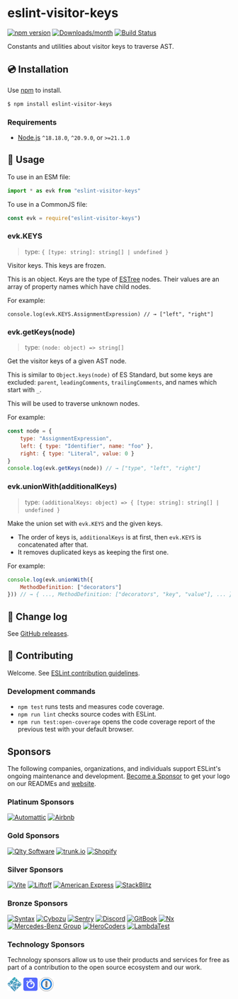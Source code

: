 # eslint-visitor-keys

[![npm version](https://img.shields.io/npm/v/eslint-visitor-keys.svg)](https://www.npmjs.com/package/eslint-visitor-keys)
[![Downloads/month](https://img.shields.io/npm/dm/eslint-visitor-keys.svg)](http://www.npmtrends.com/eslint-visitor-keys)
[![Build Status](https://github.com/eslint/js/workflows/CI/badge.svg)](https://github.com/eslint/js/actions)

Constants and utilities about visitor keys to traverse AST.

## 💿 Installation

Use [npm] to install.

```bash
$ npm install eslint-visitor-keys
```

### Requirements

- [Node.js] `^18.18.0`, `^20.9.0`, or `>=21.1.0`

## 📖 Usage

To use in an ESM file:

```js
import * as evk from "eslint-visitor-keys"
```

To use in a CommonJS file:

```js
const evk = require("eslint-visitor-keys")
```

### evk.KEYS

> type: `{ [type: string]: string[] | undefined }`

Visitor keys. This keys are frozen.

This is an object. Keys are the type of [ESTree] nodes. Their values are an array of property names which have child nodes.

For example:

```
console.log(evk.KEYS.AssignmentExpression) // → ["left", "right"]
```

### evk.getKeys(node)

> type: `(node: object) => string[]`

Get the visitor keys of a given AST node.

This is similar to `Object.keys(node)` of ES Standard, but some keys are excluded: `parent`, `leadingComments`, `trailingComments`, and names which start with `_`.

This will be used to traverse unknown nodes.

For example:

```js
const node = {
    type: "AssignmentExpression",
    left: { type: "Identifier", name: "foo" },
    right: { type: "Literal", value: 0 }
}
console.log(evk.getKeys(node)) // → ["type", "left", "right"]
```

### evk.unionWith(additionalKeys)

> type: `(additionalKeys: object) => { [type: string]: string[] | undefined }`

Make the union set with `evk.KEYS` and the given keys.

- The order of keys is, `additionalKeys` is at first, then `evk.KEYS` is concatenated after that.
- It removes duplicated keys as keeping the first one.

For example:

```js
console.log(evk.unionWith({
    MethodDefinition: ["decorators"]
})) // → { ..., MethodDefinition: ["decorators", "key", "value"], ... }
```

## 📰 Change log

See [GitHub releases](https://github.com/eslint/js/releases).

## 🍻 Contributing

Welcome. See [ESLint contribution guidelines](https://eslint.org/docs/developer-guide/contributing/).

### Development commands

- `npm test` runs tests and measures code coverage.
- `npm run lint` checks source codes with ESLint.
- `npm run test:open-coverage` opens the code coverage report of the previous test with your default browser.

[npm]: https://www.npmjs.com/
[Node.js]: https://nodejs.org/
[ESTree]: https://github.com/estree/estree

<!-- NOTE: This section is autogenerated. Do not manually edit.-->
<!--sponsorsstart-->
## Sponsors

The following companies, organizations, and individuals support ESLint's ongoing maintenance and development. [Become a Sponsor](https://eslint.org/donate)
to get your logo on our READMEs and [website](https://eslint.org/sponsors).

<h3>Platinum Sponsors</h3>
<p><a href="https://automattic.com"><img src="https://images.opencollective.com/automattic/d0ef3e1/logo.png" alt="Automattic" height="128"></a> <a href="https://www.airbnb.com/"><img src="https://images.opencollective.com/airbnb/d327d66/logo.png" alt="Airbnb" height="128"></a></p><h3>Gold Sponsors</h3>
<p><a href="https://qlty.sh/"><img src="https://images.opencollective.com/qltysh/33d157d/logo.png" alt="Qlty Software" height="96"></a> <a href="https://trunk.io/"><img src="https://images.opencollective.com/trunkio/fb92d60/avatar.png" alt="trunk.io" height="96"></a> <a href="https://shopify.engineering/"><img src="https://avatars.githubusercontent.com/u/8085" alt="Shopify" height="96"></a></p><h3>Silver Sponsors</h3>
<p><a href="https://vite.dev/"><img src="https://images.opencollective.com/vite/e6d15e1/logo.png" alt="Vite" height="64"></a> <a href="https://liftoff.io/"><img src="https://images.opencollective.com/liftoff/5c4fa84/logo.png" alt="Liftoff" height="64"></a> <a href="https://americanexpress.io"><img src="https://avatars.githubusercontent.com/u/3853301" alt="American Express" height="64"></a> <a href="https://stackblitz.com"><img src="https://avatars.githubusercontent.com/u/28635252" alt="StackBlitz" height="64"></a></p><h3>Bronze Sponsors</h3>
<p><a href="https://syntax.fm"><img src="https://github.com/syntaxfm.png" alt="Syntax" height="32"></a> <a href="https://cybozu.co.jp/"><img src="https://images.opencollective.com/cybozu/933e46d/logo.png" alt="Cybozu" height="32"></a> <a href="https://sentry.io"><img src="https://github.com/getsentry.png" alt="Sentry" height="32"></a> <a href="https://discord.com"><img src="https://images.opencollective.com/discordapp/f9645d9/logo.png" alt="Discord" height="32"></a> <a href="https://www.gitbook.com"><img src="https://avatars.githubusercontent.com/u/7111340" alt="GitBook" height="32"></a> <a href="https://nx.dev"><img src="https://avatars.githubusercontent.com/u/23692104" alt="Nx" height="32"></a> <a href="https://opensource.mercedes-benz.com/"><img src="https://avatars.githubusercontent.com/u/34240465" alt="Mercedes-Benz Group" height="32"></a> <a href="https://herocoders.com"><img src="https://avatars.githubusercontent.com/u/37549774" alt="HeroCoders" height="32"></a> <a href="https://www.lambdatest.com"><img src="https://avatars.githubusercontent.com/u/171592363" alt="LambdaTest" height="32"></a></p>
<h3>Technology Sponsors</h3>
Technology sponsors allow us to use their products and services for free as part of a contribution to the open source ecosystem and our work.
<p><a href="https://netlify.com"><img src="https://raw.githubusercontent.com/eslint/eslint.org/main/src/assets/images/techsponsors/netlify-icon.svg" alt="Netlify" height="32"></a> <a href="https://algolia.com"><img src="https://raw.githubusercontent.com/eslint/eslint.org/main/src/assets/images/techsponsors/algolia-icon.svg" alt="Algolia" height="32"></a> <a href="https://1password.com"><img src="https://raw.githubusercontent.com/eslint/eslint.org/main/src/assets/images/techsponsors/1password-icon.svg" alt="1Password" height="32"></a></p>
<!--sponsorsend-->
